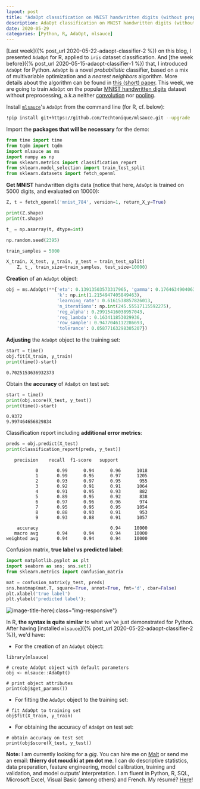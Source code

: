 ```yaml
---
layout: post
title: "AdaOpt classification on MNIST handwritten digits (without preprocessing)"
description: AdaOpt classification on MNIST handwritten digits (without preprocessing)
date: 2020-05-29
categories: [Python, R, AdaOpt, mlsauce]
---
```



[Last week]({% post_url 2020-05-22-adaopt-classifier-2 %}) on this blog, I presented `AdaOpt` for R, applied to `iris` dataset classification. And [the week before]({% post_url 2020-05-15-adaopt-classifier-1 %}) that, I introduced `AdaOpt` for Python. `AdaOpt` is a novel _probabilistic_ classifier, based on a mix of multivariable optimization and a _nearest neighbors_ algorithm. More details about the algorithm can be found in [this (short) paper](https://www.researchgate.net/publication/341409169_AdaOpt_Multivariable_optimization_for_classification). This week, we are going to train `AdaOpt` on the popular [MNIST handwritten digits](https://en.wikipedia.org/wiki/MNIST_database) dataset without preprocessing, a.k.a neither [convolution](https://en.wikipedia.org/wiki/Convolutional_neural_network#Convolutional) nor [pooling](https://en.wikipedia.org/wiki/Convolutional_neural_network#Pooling).


Install [`mlsauce`](https://github.com/Techtonique/mlsauce)'s `AdaOpt` from the command line (for R, cf. below): 

```bash
!pip install git+https://github.com/Techtonique/mlsauce.git --upgrade
```


Import the **packages that will be necessary** for the demo: 

```python
from time import time
from tqdm import tqdm
import mlsauce as ms
import numpy as np
from sklearn.metrics import classification_report
from sklearn.model_selection import train_test_split
from sklearn.datasets import fetch_openml
```


**Get MNIST** handwritten digits data (notice that here, `AdaOpt` is trained on 5000 digits, and evaluated on 10000):

```python
Z, t = fetch_openml('mnist_784', version=1, return_X_y=True)

print(Z.shape)
print(t.shape)

t_ = np.asarray(t, dtype=int)

np.random.seed(2395)

train_samples = 5000

X_train, X_test, y_train, y_test = train_test_split(
    Z, t_, train_size=train_samples, test_size=10000)
```

**Creation** of an `AdaOpt` object:

```python
obj = ms.AdaOpt(**{'eta': 0.13913503573317965, 'gamma': 0.1764634904063013, 
                   'k': np.int(1.2154947405849463), 
                   'learning_rate': 0.6161538857826013, 
                   'n_iterations': np.int(245.55517115592275), 
                   'reg_alpha': 0.29915416038957043, 
                   'reg_lambda': 0.163411853029936, 
                   'row_sample': 0.9477046112286693, 
                   'tolerance': 0.05877163298305207})
```

**Adjusting** the `AdaOpt` object to the training set:

```python
start = time()
obj.fit(X_train, y_train)
print(time()-start)
```
```
0.7025153636932373
```

Obtain the **accuracy** of `AdaOpt` on test set:

```python
start = time()
print(obj.score(X_test, y_test))
print(time()-start)
```
```
0.9372
9.997464656829834
```

Classification report including **additional error metrics**:

```python
preds = obj.predict(X_test)
print(classification_report(preds, y_test))
```
```
   precision    recall  f1-score   support

           0       0.99      0.94      0.96      1018
           1       0.99      0.95      0.97      1205
           2       0.93      0.97      0.95       955
           3       0.92      0.91      0.91      1064
           4       0.91      0.95      0.93       882
           5       0.89      0.95      0.92       838
           6       0.97      0.96      0.96       974
           7       0.95      0.95      0.95      1054
           8       0.88      0.93      0.91       953
           9       0.93      0.88      0.91      1057

    accuracy                           0.94     10000
   macro avg       0.94      0.94      0.94     10000
weighted avg       0.94      0.94      0.94     10000
```

Confusion matrix, **true label vs predicted label**:

```python
import matplotlib.pyplot as plt
import seaborn as sns; sns.set()
from sklearn.metrics import confusion_matrix

mat = confusion_matrix(y_test, preds)
sns.heatmap(mat.T, square=True, annot=True, fmt='d', cbar=False)
plt.xlabel('true label')
plt.ylabel('predicted label');
```
![image-title-here]({{base}}/images/2020-05-29/2020-05-29-image1.png){:class="img-responsive"}


In R, **the syntax is quite similar** to what we've just demonstrated for Python. After having [installed `mlsauce`]({% post_url 2020-05-22-adaopt-classifier-2 %}), we'd have:

- For the creation of an `AdaOpt` object:

```{r}
library(mlsauce)

# create AdaOpt object with default parameters
obj <- mlsauce::AdaOpt()

# print object attributes
print(obj$get_params())
```

- For fitting the `AdaOpt` object to the training set:

```{r}
# fit AdaOpt to training set
obj$fit(X_train, y_train)
```

- For obtaining the accuracy of `AdaOpt` on test set:

```{r}
# obtain accuracy on test set 
print(obj$score(X_test, y_test))
```


__Note:__ I am currently looking for a _gig_. You can hire me on [Malt](https://www.malt.fr/profile/thierrymoudiki) or send me an email: __thierry dot moudiki at pm dot me__. I can do descriptive statistics, data preparation, feature engineering, model calibration, training and validation, and model outputs' interpretation. I am fluent in Python, R, SQL, Microsoft Excel, Visual Basic (among others) and French. My résumé? [Here]({{base}}/cv/thierry-moudiki.pdf)!